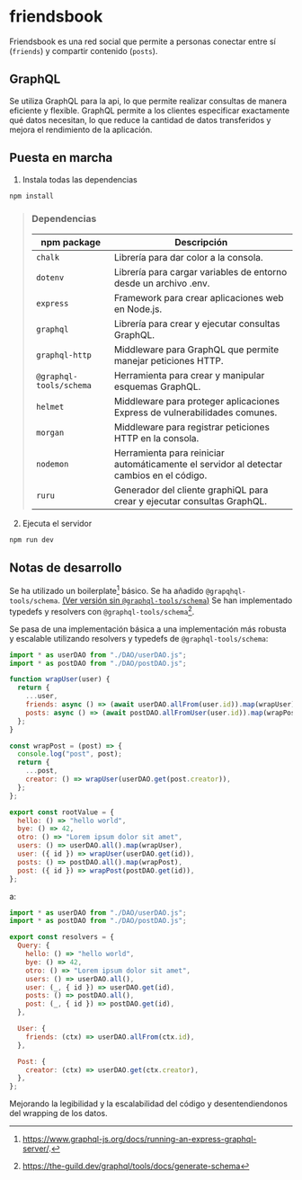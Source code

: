 # friendsbook

Friendsbook es una red social que permite a personas conectar entre sí (`friends`) y compartir contenido (`posts`).

## GraphQL

Se utiliza GraphQL para la api, lo que permite realizar consultas de manera eficiente y flexible. GraphQL permite a los clientes especificar exactamente qué datos necesitan, lo que reduce la cantidad de datos transferidos y mejora el rendimiento de la aplicación.

## Puesta en marcha

1. Instala todas las dependencias

```bash
npm install
```

> ### Dependencias
>
> | npm package             | Descripción                                                                              |
> | ----------------------- | ---------------------------------------------------------------------------------------- |
> | `chalk`                 | Librería para dar color a la consola.                                                    |
> | `dotenv`                | Librería para cargar variables de entorno desde un archivo .env.                         |
> | `express`               | Framework para crear aplicaciones web en Node.js.                                        |
> | `graphql`               | Librería para crear y ejecutar consultas GraphQL.                                        |
> | `graphql-http`          | Middleware para GraphQL que permite manejar peticiones HTTP.                             |
> | `@graphql-tools/schema` | Herramienta para crear y manipular esquemas GraphQL.                                     |
> | `helmet`                | Middleware para proteger aplicaciones Express de vulnerabilidades comunes.               |
> | `morgan`                | Middleware para registrar peticiones HTTP en la consola.                                 |
> | `nodemon`               | Herramienta para reiniciar automáticamente el servidor al detectar cambios en el código. |
> | `ruru`                  | Generador del cliente graphiQL para crear y ejecutar consultas GraphQL.                  |

2. Ejecuta el servidor

```bash
npm run dev
```

## Notas de desarrollo

Se ha utilizado un boilerplate[^1] básico.
Se ha añadido `@grapqhql-tools/schema`. [(Ver versión sin `@graphql-tools/schema`)](https://github.com/yurigo/DSL-2425/tree/master/examples/graphql-friends)
Se han implementado typedefs y resolvers con `@graphql-tools/schema`[^2].

Se pasa de una implementación básica a una implementación más robusta y escalable utilizando resolvers y typedefs de `@graphql-tools/schema`:

```js
import * as userDAO from "./DAO/userDAO.js";
import * as postDAO from "./DAO/postDAO.js";

function wrapUser(user) {
  return {
    ...user,
    friends: async () => (await userDAO.allFrom(user.id)).map(wrapUser), // <-- recursive wrapping
    posts: async () => (await postDAO.allFromUser(user.id)).map(wrapPost), // <-- recursive wrapping
  };
}

const wrapPost = (post) => {
  console.log("post", post);
  return {
    ...post,
    creator: () => wrapUser(userDAO.get(post.creator)),
  };
};

export const rootValue = {
  hello: () => "hello world",
  bye: () => 42,
  otro: () => "Lorem ipsum dolor sit amet",
  users: () => userDAO.all().map(wrapUser),
  user: ({ id }) => wrapUser(userDAO.get(id)),
  posts: () => postDAO.all().map(wrapPost),
  post: ({ id }) => wrapPost(postDAO.get(id)),
};
```

a:

```js
import * as userDAO from "./DAO/userDAO.js";
import * as postDAO from "./DAO/postDAO.js";

export const resolvers = {
  Query: {
    hello: () => "hello world",
    bye: () => 42,
    otro: () => "Lorem ipsum dolor sit amet",
    users: () => userDAO.all(),
    user: (_, { id }) => userDAO.get(id),
    posts: () => postDAO.all(),
    post: (_, { id }) => postDAO.get(id),
  },

  User: {
    friends: (ctx) => userDAO.allFrom(ctx.id),
  },

  Post: {
    creator: (ctx) => userDAO.get(ctx.creator),
  },
};
```

Mejorando la legibilidad y la escalabilidad del código y desentendiendonos del wrapping de los datos.

[^1]: https://www.graphql-js.org/docs/running-an-express-graphql-server/.
[^2]: https://the-guild.dev/graphql/tools/docs/generate-schema
